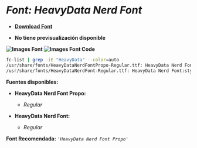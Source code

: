 <!-- Autor: Daniel Benjamin Perez Morales -->
<!-- GitHub: https://github.com/DanielBenjaminPerezMoralesDev13 -->
<!-- Gitlab: https://gitlab.com/DanielBenjaminPerezMoralesDev13 -->
<!-- Correo electrónico: danielperezdev@proton.me -->

# ***Font: HeavyData Nerd Font***

- **[Download Font](https://github.com/ryanoasis/nerd-fonts/releases/download/v3.2.1/HeavyData.zip "https://github.com/ryanoasis/nerd-fonts/releases/download/v3.2.1/HeavyData.zip")**

- **No tiene previsualización disponible**

**![Images Font](../../Fonts/HeavyData%20Nerd%20Font.png "Fonts/HeavyData Nerd Font.png")**
**![Images Font Code](../../Font%20Images%20Code/HeavyData%20Nerd%20Font%20Code.png "Font Images Code/HeavyData Nerd Font Code.png")**

```bash
fc-list | grep -iE "HeavyData" --color=auto
/usr/share/fonts/HeavyDataNerdFontPropo-Regular.ttf: HeavyData Nerd Font Propo:style=Regular
/usr/share/fonts/HeavyDataNerdFont-Regular.ttf: HeavyData Nerd Font:style=Regular
```

**Fuentes disponibles:**

- **HeavyData Nerd Font Propo:**
  - *Regular*

- **HeavyData Nerd Font:**
  - *Regular*

**Font Recomendada:** *`'HeavyData Nerd Font Propo'`*
